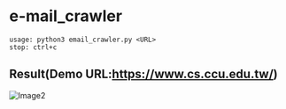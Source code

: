 # e-mail_crawler
    usage: python3 email_crawler.py <URL>  
    stop: ctrl+c


## Result(Demo URL:https://www.cs.ccu.edu.tw/)

![Image2](https://lh3.googleusercontent.com/-eKPCMwIOu2A/V0gJdi-TI8I/AAAAAAAABtI/3SV9DgD6I9EEgM6rbb1hM2GP7F-22c5nACL0B/w712-h621-no/%25E6%2593%25B7%25E5%258F%2596.JPG)
